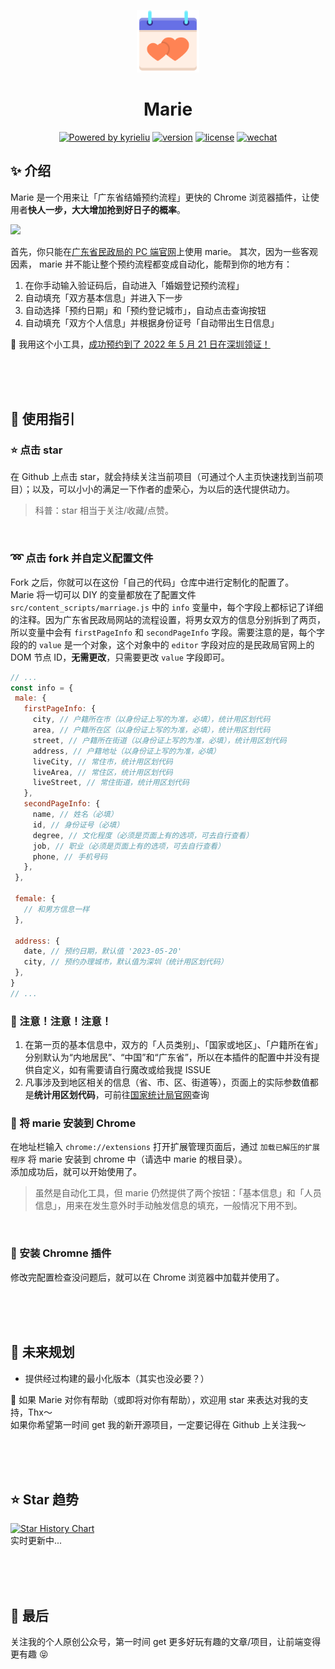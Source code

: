 <p align="center"><img width="100" src="./images/logo.png" alt="Marie Logo"></p>
<h1 align="center">Marie</h1>
<p align="center">
  <a target="_blank" href="https://kyrieliu.cn"><img src="https://img.shields.io/badge/Powered-kyrieliu-red" alt="Powered by kyrieliu"></a>
  <a href="javascript:void(0)"><img src="https://img.shields.io/badge/Version-1.0.0-blue" alt="version"></a>
  <a href="javascript:void(0)"><img src="https://img.shields.io/badge/License-MIT-blueviolet" alt="license"></a>
  <a target="_blank" href="https://kyrieliu.cn/images/qrcode.jpg"><img src="https://img.shields.io/badge/Consult-Wechat%20Official%20Account-green" alt="wechat"></a>
</p>
  
## :sparkles: 介绍
Marie 是一个用来让「广东省结婚预约流程」更快的 Chrome 浏览器插件，让使用者**快人一步，大大增加抢到好日子的概率**。  
<p aligh="center"><img src="https://user-images.githubusercontent.com/15645147/222876512-cb7478f1-6bc2-4977-af95-ebcbe649f460.png"/></p>  

首先，你只能在[广东省民政局的 PC 端官网](https://www.gdhy.gov.cn/wsyy/index.jsp)上使用 marie。
其次，因为一些客观因素， marie 并不能让整个预约流程都变成自动化，能帮到你的地方有：  
1. 在你手动输入验证码后，自动进入「婚姻登记预约流程」
2. 自动填充「双方基本信息」并进入下一步
3. 自动选择「预约日期」和「预约登记城市」，自动点击查询按钮
4. 自动填充「双方个人信息」并根据身份证号「自动带出生日信息」
  
  
💍 我用这个小工具，[成功预约到了 2022 年 5 月 21 日在深圳领证！](https://mp.weixin.qq.com/s/GFRXOsCjGNvi7lU5NwHWyw)  
  
<br><br><br>

## :bookmark: 使用指引
### :star: 点击 star
在 Github 上点击 star，就会持续关注当前项目（可通过个人主页快速找到当前项目）；以及，可以小小的满足一下作者的虚荣心，为以后的迭代提供动力。
> 科普：star 相当于关注/收藏/点赞。  
  
<br>

### :loop: 点击 fork 并自定义配置文件
Fork 之后，你就可以在这份「自己的代码」仓库中进行定制化的配置了。  
Marie 将一切可以 DIY 的变量都放在了配置文件 ```src/content_scripts/marriage.js``` 中的 `info` 变量中，每个字段上都标记了详细的注释。因为广东省民政局网站的流程设置，将男女双方的信息分别拆到了两页，所以变量中会有 `firstPageInfo` 和 `secondPageInfo` 字段。需要注意的是，每个字段的的 `value` 是一个对象，这个对象中的 `editor` 字段对应的是民政局官网上的 DOM 节点 ID，**无需更改**，只需要更改 `value` 字段即可。  
 ```javascript
// ...
const info = {
  male: {
    firstPageInfo: {
      city, // 户籍所在市（以身份证上写的为准，必填），统计用区划代码
      area, // 户籍所在区（以身份证上写的为准，必填），统计用区划代码
      street, // 户籍所在街道（以身份证上写的为准，必填），统计用区划代码
      address, // 户籍地址（以身份证上写的为准，必填）
      liveCity, // 常住市，统计用区划代码
      liveArea, // 常住区，统计用区划代码
      liveStreet, // 常住街道，统计用区划代码
    },
    secondPageInfo: {
      name, // 姓名（必填）
      id, // 身份证号（必填）
      degree, // 文化程度（必须是页面上有的选项，可去自行查看）
      job, // 职业（必须是页面上有的选项，可去自行查看）
      phone, // 手机号码
    },
  },

  female: {
    // 和男方信息一样
  },

  address: {
    date, // 预约日期，默认值 '2023-05-20'
    city, // 预约办理城市，默认值为深圳（统计用区划代码）
  },
}
// ...
```
  
### :rotating_light: 注意！注意！注意！
1. 在第一页的基本信息中，双方的「人员类别」、「国家或地区」、「户籍所在省」分别默认为“内地居民”、“中国”和“广东省”，所以在本插件的配置中并没有提供自定义，如有需要请自行魔改或给我提 ISSUE
2. 凡事涉及到地区相关的信息（省、市、区、街道等），页面上的实际参数值都是**统计用区划代码**，可前往[国家统计局官网](http://www.stats.gov.cn/tjsj/tjbz/tjyqhdmhcxhfdm/2019/44.html)查询
  
### :calling: 将 marie 安装到 Chrome
在地址栏输入 `chrome://extensions` 打开扩展管理页面后，通过 `加载已解压的扩展程序` 将 marie 安装到 chrome 中（请选中 marie 的根目录）。  
添加成功后，就可以开始使用了。  
> 虽然是自动化工具，但 marie 仍然提供了两个按钮：「基本信息」和「人员信息」，用来在发生意外时手动触发信息的填充，一般情况下用不到。
  
<br>

### :rocket: 安装 Chromne 插件
修改完配置检查没问题后，就可以在 Chrome 浏览器中加载并使用了。  
  
<br><br><br>

## :flags: 未来规划
- 提供经过构建的最小化版本（其实也没必要？）
  
:star2: 如果 Marie 对你有帮助（或即将对你有帮助），欢迎用 star 来表达对我的支持，Thx～   
如果你希望第一时间 get 我的新开源项目，一定要记得在 Github 上关注我～
  
<br><br><br>

## :star: Star 趋势
[![Star History Chart](https://api.star-history.com/svg?repos=kkkyrie/marie&type=Date)](https://star-history.com/#kkkyrie/marie&Date)  
实时更新中...

<br><br><br>

## :green_heart: 最后
关注我的个人原创公众号，第一时间 get 更多好玩有趣的文章/项目，让前端变得更有趣 :stuck_out_tongue_closed_eyes:  
<p align="center"><img width="350" alt="" src="https://kyrieliu.cn/images/qrcode2.jpg"></p>
